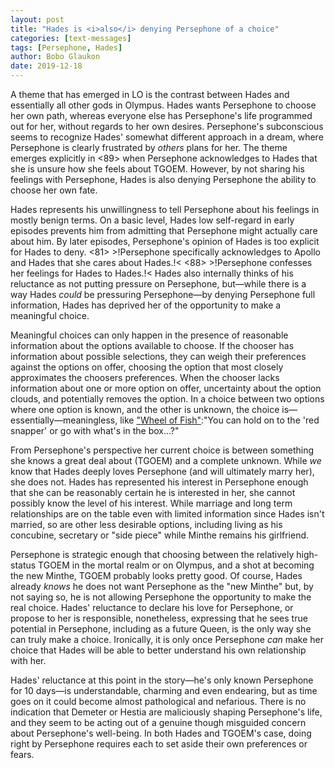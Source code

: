 ```yaml
---
layout: post
title: "Hades is <i>also</i> denying Persephone of a choice"
categories: [text-messages]
tags: [Persephone, Hades]
author: Bobo Glaukon
date: 2019-12-18
---
```


A theme that has emerged in LO is the contrast between Hades and essentially all other gods in Olympus. Hades wants Persephone to choose her own path, whereas everyone else has Persephone's life programmed out for her, without regards to her own desires. Persephone's subconscious seems to recognize Hades' somewhat different approach in a dream, where Persephone is clearly frustrated by *others* plans for her. The theme emerges explicitly in <89> when Persephone acknowledges to Hades that she is unsure how she feels about TGOEM. However, by not sharing his feelings with Persephone, Hades is also denying Persephone the ability to choose her own fate.

Hades represents his unwillingness to tell Persephone about his feelings in mostly benign terms. On a basic level, Hades low self-regard in early episodes prevents him from admitting that Persephone might actually care about him. By later episodes, Persephone's opinion of Hades is too explicit for Hades to deny. <81> >!Persephone specifically acknowledges to Apollo and Hades that she cares about Hades.!< <88> >!Persephone confesses her feelings for Hades to Hades.!< Hades also internally thinks of his reluctance as not putting pressure on Persephone, but&mdash;while there is a way Hades *could* be pressuring Persephone&mdash;by denying Persephone full information, Hades has deprived her of the opportunity to make a meaningful choice.

Meaningful choices can only happen in the presence of reasonable information about the options available to choose. If the chooser has information about possible selections, they can weigh their preferences against the options on offer, choosing the option that most closely approximates the choosers preferences. When the chooser lacks information about one or more option on offer, uncertainty about the option clouds, and potentially removes the option. In a choice between two options where one option is known, and the other is unknown, the choice is&mdash;essentially&mdash;meaningless, like ["Wheel of Fish"](https://www.youtube.com/watch?v=KezvwARhBIc):"You can hold on to the 'red snapper' or go with what's in the box&hellip;?"

From Persephone's perspective her current choice is between something she knows a great deal about (TGOEM) and a complete unknown. While *we* know that Hades deeply loves Persephone (and will ultimately marry her), she does not. Hades has represented his interest in Persephone enough that she can be reasonably certain he is interested in her, she cannot possibly know the level of his interest. While marriage and long term relationships are on the table even with limited information since Hades isn't married, so are other less desirable options, including living as his concubine, secretary or "side piece" while Minthe remains his girlfriend.

Persephone is strategic enough that choosing between the relatively high-status TGOEM in the mortal realm or on Olympus, and a shot at becoming the new Minthe, TGOEM probably looks pretty good. Of course, Hades already *knows* he does not want Persephone as the "new Minthe" but, by not saying so, he is not allowing Persephone the opportunity to make the real choice. Hades' reluctance to declare his love for Persephone, or propose to her is responsible, nonetheless, expressing that he sees true potential in Persephone, including as a future Queen, is the only way she can truly make a choice. Ironically, it is only once Persephone *can* make her choice that Hades will be able to better understand his own relationship with her.

Hades' reluctance at this point in the story&mdash;he's only known Persephone for 10 days&mdash;is understandable, charming and even endearing, but as time goes on it could become almost pathological and nefarious. There is no indication that Demeter or Hestia are maliciously shaping Persephone's life, and they seem to be acting out of a genuine though misguided concern about Persephone's well-being. In both Hades and TGOEM's case, doing right by Persephone requires each to set aside their own preferences or fears.

